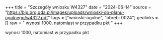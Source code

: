+++
title = "Szczegóły wniosku W4327"
date = "2024-06-14"
source = "https://bip.brg.gda.pl/images/uploads/wnioski-do-planu-ogolnego/w4327.pdf"
tags = ["wnioski-ogolne", "obręb: 0024"]
geolinks = []
raw = " wynosi 1000, natomiast w przypadku pkt "
+++

 wynosi 1000, natomiast w przypadku pkt 


